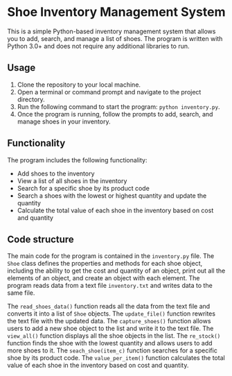 # Shoe Inventory Management System

This is a simple Python-based inventory management system that allows you to add, search, and manage a list of shoes. The program is written with Python 3.0+ and does not require any additional libraries to run.

## Usage

1. Clone the repository to your local machine.
2. Open a terminal or command prompt and navigate to the project directory.
3. Run the following command to start the program: `python inventory.py`.
4. Once the program is running, follow the prompts to add, search, and manage shoes in your inventory.

## Functionality

The program includes the following functionality:

- Add shoes to the inventory
- View a list of all shoes in the inventory
- Search for a specific shoe by its product code
- Search  a shoes with the lowest or highest quantity and update the quantity
- Calculate the total value of each shoe in the inventory based on cost and quantity

## Code structure

The main code for the program is contained in the `inventory.py` file. The `Shoe` class defines the properties and methods for each shoe object, including the ability to get the cost and quantity of an object, print out all the elements of an object, and create an object with each element. The program reads data from a text file `inventory.txt` and writes data to the same file.

The `read_shoes_data()` function reads all the data from the text file and converts it into a list of `Shoe` objects. The `update_file()` function rewrites the text file with the updated data. The `capture_shoes()` function allows users to add a new shoe object to the list and write it to the text file. The `view_all()` function displays all the shoe objects in the list. The `re_stock()` function finds the shoe with the lowest quantity and allows users to add more shoes to it. The `seach_shoe(item_c)` function searches for a specific shoe by its product code. The `value_per_item()` function calculates the total value of each shoe in the inventory based on cost and quantity.